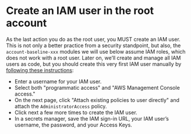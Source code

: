 # Create an IAM user in the root account

As the last action you do as the root user, you MUST create an IAM user. This is not only a better practice from a
security standpoint, but also, the `account-baseline-xxx` modules we will use below assume IAM roles, which does not
work with a root user. Later on, we’ll create and manage all IAM users as code, but you should create this very first
IAM user manually by
[following these instructions](https://docs.aws.amazon.com/IAM/latest/UserGuide/id_users_create.html#id_users_create_console):

- Enter a username for your IAM user.
- Select both "programmatic access" and "AWS Management Console access."
- On the next page, click "Attach existing policies to user directly" and attach the `AdministratorAccess` policy.
- Click next a few more times to create the IAM user.
- In a secrets manager, save the IAM sign-in URL, your IAM user’s username, the password, and your Access Keys.


<!-- ##DOCS-SOURCER-START
{"sourcePlugin":"local-copier","hash":"4d6487d6c1c3be7d2da2e166f24c93e0"}
##DOCS-SOURCER-END -->
